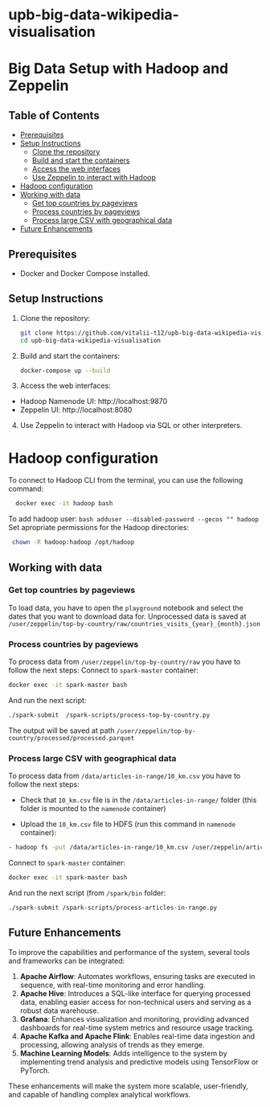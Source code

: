 # upb-big-data-wikipedia-visualisation

# Big Data Setup with Hadoop and Zeppelin

## Table of Contents
- [Prerequisites](#prerequisites)
- [Setup Instructions](#setup-instructions)
  - [Clone the repository](#clone-the-repository)
  - [Build and start the containers](#build-and-start-the-containers)
  - [Access the web interfaces](#access-the-web-interfaces)
  - [Use Zeppelin to interact with Hadoop](#use-zeppelin-to-interact-with-hadoop)
- [Hadoop configuration](#hadoop-configuration)
- [Working with data](#working-with-data)
  - [Get top countries by pageviews](#get-top-countries-by-pageviews)
  - [Process countries by pageviews](#process-countries-by-pageviews)
  - [Process large CSV with geographical data](#process-large-csv-with-geographical-data)
- [Future Enhancements](#future-enhancements)
## Prerequisites
- Docker and Docker Compose installed.

## Setup Instructions
1. Clone the repository:
   ```bash
   git clone https://github.com/vitalii-t12/upb-big-data-wikipedia-visualisation.git
   cd upb-big-data-wikipedia-visualisation
    ```

2. Build and start the containers:

    ``` bash
    docker-compose up --build


3. Access the web interfaces:

- Hadoop Namenode UI: http://localhost:9870
- Zeppelin UI: http://localhost:8080

4. Use Zeppelin to interact with Hadoop via SQL or other interpreters.
 

# Hadoop configuration
To connect to Hadoop CLI from the terminal, you can use the following command:
   ```bash
     docker exec -it hadoop bash
  ```
To add hadoop user:
    ```bash
      adduser --disabled-password --gecos "" hadoop
     ```
Set apropriate permissions for the Hadoop directories:
   ```bash
    chown -R hadoop:hadoop /opt/hadoop
   ```

## Working with data
### Get top countries by pageviews
To load data, you have to open the `playground` notebook and select the dates that you want to download data for.
Unprocessed data is saved at `/user/zeppelin/top-by-country/raw/countries_visits_{year}_{month}.json`


### Process countries by pageviews
To process data from `/user/zeppelin/top-by-country/raw` you have to follow the next steps:
Connect to `spark-master` container:
```bash
docker exec -it spark-master bash
```

And run the next script:
```bash
./spark-submit  /spark-scripts/process-top-by-country.py
```

The output will be saved at path `/user/zeppelin/top-by-country/processed/processed.parquet` 


### Process large CSV with geographical data
To process data from `/data/articles-in-range/10_km.csv` you have to follow the next steps:

- Check that `10_km.csv` file is in the `/data/articles-in-range/` folder (this folder is mounted to the `namenode` container)

- Upload the `10_km.csv` file to HDFS (run this command in `namenode` container):
```bash
- hadoop fs -put /data/articles-in-range/10_km.csv /user/zeppelin/articles-in-range/raw
```

Connect to `spark-master` container:
```bash
docker exec -it spark-master bash
```

And run the next script (from `/spark/bin` folder:
```bash
./spark-submit /spark-scripts/process-articles-in-range.py
```

## Future Enhancements

To improve the capabilities and performance of the system, several tools and frameworks can be integrated:

1. **Apache Airflow**: Automates workflows, ensuring tasks are executed in sequence, with real-time monitoring and error handling.
2. **Apache Hive**: Introduces a SQL-like interface for querying processed data, enabling easier access for non-technical users and serving as a robust data warehouse.
3. **Grafana**: Enhances visualization and monitoring, providing advanced dashboards for real-time system metrics and resource usage tracking.
4. **Apache Kafka and Apache Flink**: Enables real-time data ingestion and processing, allowing analysis of trends as they emerge.
5. **Machine Learning Models**: Adds intelligence to the system by implementing trend analysis and predictive models using TensorFlow or PyTorch.

These enhancements will make the system more scalable, user-friendly, and capable of handling complex analytical workflows.
